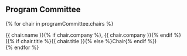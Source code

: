 ## Program Committee

<div style="margin-bottom: 16px;">

{% for chair in programCommittee.chairs %}
<div>{{ chair.name }}{% if chair.company %}, {{ chair.company }}{% endif %} ({% if chair.title %}{{ chair.title }}{% else %}Chair{% endif %})</div>
{% endfor %}

